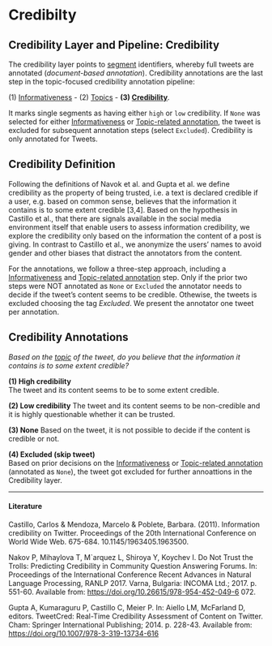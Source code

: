 # Credibilty
## Credibility Layer and Pipeline: Credibility
The credibility layer points to [segment](segment.md) identifiers, whereby full tweets are annotated (*document-based annotation*).
Credibility annotations are the last step in the topic-focused credibility annotation pipeline: 

(1)  [Informativeness](info.md) - (2) [Topics](topic.md) - **(3) [Credibility](credibility.md)**.  

It marks single segments as having either `high` or `low` credibility. If `None` was selected for either [Informativeness](info.md) or [Topic-related annotation](topic.md), the tweet is excluded for subsequent annotation steps (select `Excluded`). Credibility is only annotated for Tweets.

## Credibility Definition
Following the definitions of Navok et al. and Gupta et al. we define credibility as the property of being trusted, i.e. a text is declared credible if a user, e.g. based on common sense, believes that the information it contains is to some extent credible [3,4]. 
Based on the hypothesis in Castillo et al., that there are signals available in the social media environment itself that enable users to assess information credibility, we explore the credibility only based on the information the content of a post is giving. In contrast to Castillo et al., we anonymize the users’ names to avoid gender and other biases that distract the annotators from the content.

For the annotations, we follow a three-step approach, including a [Informativeness](info.md) and [Topic-related annotation](topic.md) step. Only if the prior two steps were NOT annotated as `None` or `Excluded` the annotator needs to decide if the tweet’s content seems to be credible. Othewise, the tweets is excluded choosing the tag *Excluded*. We present the annotator one tweet per annotation.



## Credibility Annotations

*Based on the [topic](topic.md) of the tweet, do you believe that the information it contains is to some extent credible?*

**(1) High credibility**  
The tweet and its content seems to be to some extent credible.

**(2) Low credibility** 
The tweet and its content seems to be non-credible and it is highly questionable whether it can be trusted.  

**(3) None**
Based on the tweet, it is not possible to decide if the content is credible or not.

**(4) Excluded (skip tweet)**  
Based on prior decisions on the [Informativeness](info.md) or [Topic-related annotation](topic.md) (annotated as `None`), the tweet got excluded for further annoattions in the Credibility layer. 

---
#### Literature
Castillo, Carlos & Mendoza, Marcelo & Poblete, Barbara. (2011). Information credibility on Twitter. Proceedings of the 20th International Conference on World Wide Web. 675-684. 10.1145/1963405.1963500.
 
Nakov P, Mihaylova T, M`arquez L, Shiroya Y, Koychev I. Do Not Trust the Trolls: Predicting Credibility in Community Question Answering Forums. In: Proceedings of the International Conference Recent Advances in Natural Language Processing, RANLP 2017. Varna, Bulgaria: INCOMA Ltd.; 2017. p. 551-60. Available from: https://doi.org/10.26615/978-954-452-049-6 072.

Gupta A, Kumaraguru P, Castillo C, Meier P. In: Aiello LM, McFarland D, editors. TweetCred: Real-Time Credibility Assessment of Content on Twitter. Cham: Springer International Publishing; 2014. p. 228-43. Available from: https://doi.org/10.1007/978-3-319-13734-616
